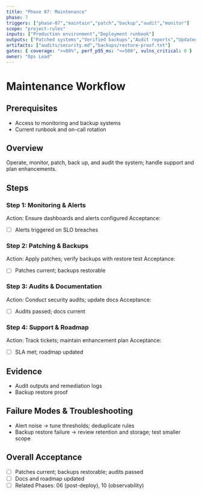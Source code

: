 ```yaml
---
title: "Phase 07: Maintenance"
phase: 7
triggers: ["phase-07","maintain","patch","backup","audit","monitor"]
scope: "project-rules"
inputs: ["Production environment","Deployment runbook"]
outputs: ["Patched systems","Verified backups","Audit reports","Updated docs"]
artifacts: ["audits/security.md","backups/restore-proof.txt"]
gates: { coverage: ">=80%", perf_p95_ms: "<=500", vulns_critical: 0 }
owner: "Ops Lead"
---
```


# Maintenance Workflow

## Prerequisites
- Access to monitoring and backup systems
- Current runbook and on-call rotation

## Overview
Operate, monitor, patch, back up, and audit the system; handle support and plan enhancements.

## Steps

### Step 1: Monitoring & Alerts
Action: Ensure dashboards and alerts configured
Acceptance:
- [ ] Alerts triggered on SLO breaches

### Step 2: Patching & Backups
Action: Apply patches; verify backups with restore test
Acceptance:
- [ ] Patches current; backups restorable

### Step 3: Audits & Documentation
Action: Conduct security audits; update docs
Acceptance:
- [ ] Audits passed; docs current

### Step 4: Support & Roadmap
Action: Track tickets; maintain enhancement plan
Acceptance:
- [ ] SLA met; roadmap updated

## Evidence
- Audit outputs and remediation logs
- Backup restore proof

## Failure Modes & Troubleshooting
- Alert noise → tune thresholds; deduplicate rules
- Backup restore failure → review retention and storage; test smaller scope

## Overall Acceptance
- [ ] Patches current; backups restorable; audits passed
- [ ] Docs and roadmap updated
- [ ] Related Phases: 06 (post-deploy), 10 (observability)
